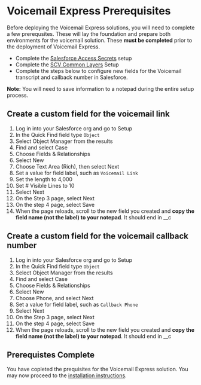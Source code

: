 # Voicemail Express Prerequisites
Before deploying the Voicemail Express solutions, you will need to complete a few prerequsites. These will lay the foundation and prepare both environments for the voicemail solution. These **must be completed** prior to the deployment of Voicemail Express.
- Complete the [Salesforce Access Secrets](https://github.com/amazon-connect/amazon-connect-salesforce-scv/tree/master/common/AWSSCV-SalesforceAccessSecrets) setup
- Complete the [SCV Common Layers](https://github.com/amazon-connect/amazon-connect-salesforce-scv/tree/master/common/SCV-CommonLayers) Setup
- Complete the steps below to configure new fields for the Voicemail transcript and callback number in Salesforce.

**Note:** You will need to save information to a notepad during the entire setup process. 

## Create a custom field for the voicemail link
1.	Log in into your Salesforce org and go to Setup 
2.	In the Quick Find field type `Object`
3.	Select Object Manager from the results
4.	Find and select Case
5.	Choose Fields & Relationships
6.	Select New
7.	Choose Text Area (Rich), then select Next
8.	Set a value for field label, such as `Voicemail Link`
9.	Set the length to 4,000
10.	Set # Visible Lines to 10
11.	Select Next
12.	On the Step 3 page, select Next
13.	On the step 4 page, select Save
14.	When the page reloads, scroll to the new field you created and **copy the field name (not the label) to your notepad**. It should end in __c

## Create a custom field for the voicemail callback number
1.	Log in into your Salesforce org and go to Setup 
2.	In the Quick Find field type `Object`
3.	Select Object Manager from the results
4.	Find and select Case
5.	Choose Fields & Relationships
6.	Select New
7.	Choose Phone, and select Next
8.	Set a value for field label, such as `Callback Phone`
9.	Select Next
10.	On the Step 3 page, select Next
11.	On the step 4 page, select Save
12.	When the page reloads, scroll to the new field you created and **copy the field name (not the label) to your notepad**. It should end in __c

## Prerequistes Complete
You have copleted the prequisites for the Voicemail Express solution. You may now proceed to the [installation instructions](vmx_installation_instructions.md).

